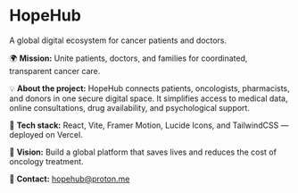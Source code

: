 # HopeHub

A global digital ecosystem for cancer patients and doctors.

🌍 **Mission:** Unite patients, doctors, and families for coordinated, transparent cancer care.

💡 **About the project:** HopeHub connects patients, oncologists, pharmacists, and donors in one secure digital space. It simplifies access to medical data, online consultations, drug availability, and psychological support.

🚀 **Tech stack:** React, Vite, Framer Motion, Lucide Icons, and TailwindCSS — deployed on Vercel.

🤝 **Vision:** Build a global platform that saves lives and reduces the cost of oncology treatment.

📧 **Contact:** hopehub@proton.me
